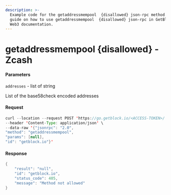 ```yaml
---
description: >-
  Example code for the getaddressmempool  {disallowed} json-rpc method. Сomplete
  guide on how to use getaddressmempool  {disallowed} json-rpc in GetBlock.io
  Web3 documentation.
---
```


# getaddressmempool {disallowed} - Zcash

#### Parameters

`addresses` - list of string

List of the base58check encoded addresses

#### Request

```java
curl --location --request POST 'https://go.getblock.io/<ACCESS-TOKEN>/' \
--header 'Content-Type: application/json' \
--data-raw '{"jsonrpc": "2.0",
"method": "getaddressmempool",
"params": [null],
"id": "getblock.io"}'
```

#### Response

```java
{
    "result": "null",
    "id": "getblock.io",
    "status_code": 405,
    "message": "Method not allowed"
}
```
